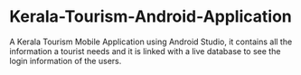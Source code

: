 # Kerala-Tourism-Android-Application
A Kerala Tourism Mobile Application using Android Studio, it contains all the information a tourist needs and it is linked with a live database to see the login information of the users.
